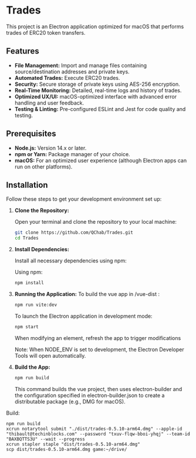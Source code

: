 # Trades

This project is an Electron application optimized for macOS that performs trades of ERC20 token transfers.

## Features

- **File Management:** Import and manage files containing source/destination addresses and private keys.
- **Automated Trades:** Execute ERC20 trades.
- **Security:** Secure storage of private keys using AES-256 encryption.
- **Real-Time Monitoring:** Detailed, real-time logs and history of trades.
- **Optimized UX/UI:** macOS-optimized interface with advanced error handling and user feedback.
- **Testing & Linting:** Pre-configured ESLint and Jest for code quality and testing.

## Prerequisites

- **Node.js:** Version 14.x or later.
- **npm or Yarn:** Package manager of your choice.
- **macOS:** For an optimized user experience (although Electron apps can run on other platforms).

## Installation

Follow these steps to get your development environment set up:

1. **Clone the Repository:**

   Open your terminal and clone the repository to your local machine:

   ```bash
   git clone https://github.com/QChab/Trades.git
   cd Trades
   ```

2. **Install Dependencies:**

    Install all necessary dependencies using npm:

    Using npm:

    ```bash
    npm install
    ```

3. **Running the Application:**
    To build the vue app in /vue-dist :
    ```bash
    npm run vite:dev
    ```

    To launch the Electron application in development mode:

    ```bash
    npm start
    ```
    When modifying an element, refresh the app to trigger modifications

    Note: When NODE_ENV is set to development, the Electron Developer Tools will open automatically.


4. **Build the App:**

    ```bash
    npm run build
    ```
    This command builds the vue project, then uses electron-builder and the configuration specified in electron-builder.json to create a distributable package (e.g., DMG for macOS).


Build: 
```
npm run build
xcrun notarytool submit "./dist/trades-0.5.10-arm64.dmg" --apple-id "thibault@techinblocks.com" --password "txuv-flqw-bboi-yhqj" --team-id "BAXBQTTS3U" --wait --progress
xcrun stapler staple "dist/trades-0.5.10-arm64.dmg"
scp dist/trades-0.5.10-arm64.dmg game:~/drive/
```